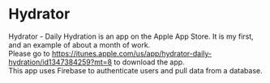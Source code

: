 # Hydrator
Hydrator - Daily Hydration is an app on the Apple App Store. It is my first, and an example of about a month of work.
<br>
Please go to https://itunes.apple.com/us/app/hydrator-daily-hydration/id1347384259?mt=8 to download the app.
<br>
This app uses Firebase to authenticate users and pull data from a database. 

